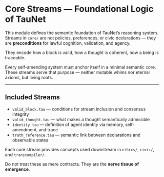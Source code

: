 # Core Streams — Foundational Logic of TauNet

This module defines the semantic foundation of TauNet’s reasoning system. Streams in `core/` are not policies, preferences, or civic declarations — they are **preconditions** for lawful cognition, validation, and agency.

They encode how a block is valid, how a thought is coherent, how a being is traceable.

Every self-amending system must anchor itself in a minimal semantic core. These streams serve that purpose — neither mutable whims nor eternal axioms, but living roots.

---

## Included Streams

- `valid_block.tau` — conditions for stream inclusion and consensus integrity
- `valid_thought.tau` — what makes a thought semantically admissible
- `identity.tau` — definition of agent identity via memory, self-amendment, and trace
- `truth_reference.tau` — semantic link between declarations and observable states

Each core stream provides concepts used downstream in `ethics/`, `civic/`, and `transcompiler/`.

Do not treat these as mere contracts. They are the **nerve tissue of emergence**.
